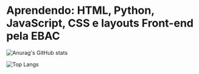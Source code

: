 <h1>Aprendendo: HTML, Python, JavaScript, CSS e layouts Front-end pela EBAC</h1>


![Anurag's GitHub stats](https://github-readme-stats.vercel.app/api?username=juliocouteau&show_icons=true&theme=gruvbox)





![Top Langs](https://github-readme-stats.vercel.app/api/top-langs/?username=juliocouteau&layout=compact)
